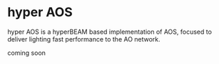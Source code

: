 # hyper AOS

hyper AOS is a hyperBEAM based implementation of AOS, focused to deliver lighting fast performance to the AO network.



coming soon
